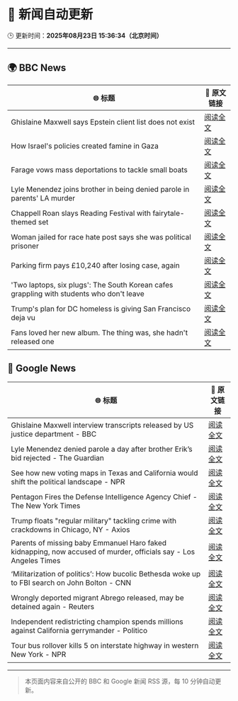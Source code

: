 # 🧠 新闻自动更新

🕒 更新时间：**2025年08月23日 15:36:34（北京时间）**

---

## 🌍 BBC News

| 🌐 标题 | 🔗 原文链接 |
|--------|-------------|
| Ghislaine Maxwell says Epstein client list does not exist | [阅读全文](https://www.bbc.com/news/articles/cdd3pe6189go?at_medium=RSS&at_campaign=rss) |
| How Israel's policies created famine in Gaza | [阅读全文](https://www.bbc.com/news/articles/ckg4p90z1kxo?at_medium=RSS&at_campaign=rss) |
| Farage vows mass deportations to tackle small boats | [阅读全文](https://www.bbc.com/news/articles/c9vd3rx33g1o?at_medium=RSS&at_campaign=rss) |
| Lyle Menendez joins brother in being denied parole in parents' LA murder | [阅读全文](https://www.bbc.com/news/articles/c4gq55evnlyo?at_medium=RSS&at_campaign=rss) |
| Chappell Roan slays Reading Festival with fairytale-themed set | [阅读全文](https://www.bbc.com/news/articles/cr74p245zdlo?at_medium=RSS&at_campaign=rss) |
| Woman jailed for race hate post says she was political prisoner | [阅读全文](https://www.bbc.com/news/articles/ce83pj1ggmeo?at_medium=RSS&at_campaign=rss) |
| Parking firm pays £10,240 after losing case, again | [阅读全文](https://www.bbc.com/news/articles/ce83n7j7p6po?at_medium=RSS&at_campaign=rss) |
| 'Two laptops, six plugs': The South Korean cafes grappling with students who don't leave | [阅读全文](https://www.bbc.com/news/articles/c80d9e8ep7do?at_medium=RSS&at_campaign=rss) |
| Trump's plan for DC homeless is giving San Francisco deja vu | [阅读全文](https://www.bbc.com/news/articles/c2kz4d0vwlzo?at_medium=RSS&at_campaign=rss) |
| Fans loved her new album. The thing was, she hadn't released one | [阅读全文](https://www.bbc.com/news/articles/clydz8d03dvo?at_medium=RSS&at_campaign=rss) |

## 📰 Google News

| 🌐 标题 | 🔗 原文链接 |
|--------|-------------|
| Ghislaine Maxwell interview transcripts released by US justice department - BBC | [阅读全文](https://news.google.com/rss/articles/CBMiWkFVX3lxTFB3cHlmY2ZUaWxleEM0MEg5MUN5ZTQ1bWoxS3dyb1BNZmxCeTc1cThPcmtvb2ZjZnd1dUpNQzZrRWZ5cmpGZUF3dy1MeWRWU1JnQ1VHajhrZG91d9IBX0FVX3lxTFBzZ3Uwejl3OXdIZTNqY3JXRlphRVlRVFZZSXE0NkRiaFJMQmhpSXc1OXVZQ2JjbXhKWTVVSGJ0TnR3WXMtUWxDVUY0ZW5YSFlNYmlPUFhWRk5QeW5lWmdJ?oc=5) |
| Lyle Menendez denied parole a day after brother Erik’s bid rejected - The Guardian | [阅读全文](https://news.google.com/rss/articles/CBMif0FVX3lxTE5XcDhCb0VsNDhnZFNXYUxDR1JZZmxCd0ZuYUZfa1psMWVNRkgyc1UyY0hmb1djeVJPYTJYbDZORFBVYU90WHMyelZnZXUzY3FQNEZPcThfYVB4QkZuWktiaFRBV0M0NzBrNU1NRm1aVVZJdmxDN0pEejZnS1BmT2s?oc=5) |
| See how new voting maps in Texas and California would shift the political landscape - NPR | [阅读全文](https://news.google.com/rss/articles/CBMiigFBVV95cUxOQVpvN0t1alBjU3lYQWZaUXVlRl9lczA5OHU4Q1gydW1UYWx1ZmJmMmx0TmNjVXNyakQzRlNfN3U1aDlYMHoyNm1vcTFJTV9pdGpUa1BkRGhTVkNjTXFSQUtkWW9XYlJtTE5sZzA4TWxVSGhFOFNfclFLSGdjNmJ6Q2k2QVBFU2tyQXc?oc=5) |
| Pentagon Fires the Defense Intelligence Agency Chief - The New York Times | [阅读全文](https://news.google.com/rss/articles/CBMilgFBVV95cUxQWTNIcmg3cS05LTlPbVdvQndIeUZVM3FrN0pLdWhWU1gwNDBJcTE1cHE5VzRSY2dyS0Y1aUE4V1V5Q2d6OG96dEI5dFdQNHZtbGdtbDRGWlJ2eUlyLXR6OS11ODI5RU81WTlQaUREWk9KaGhGWjI3NjJkTHZlOTRkcnl1YzZwbkFZQnpzVy1kMURuVWxGdkE?oc=5) |
| Trump floats "regular military" tackling crime with crackdowns in Chicago, NY - Axios | [阅读全文](https://news.google.com/rss/articles/CBMiekFVX3lxTE5qemhLQ2pVMFM2TnR3T3VaeVVEb2IxT3daSExyZmluaXc3UV9weE1Gbkx2NllTd0s0ZUlGUms0ejBHanA5czlGeFBLYWFJM1FKQ3JSYXRQOWZoSFMyR29tOGktQk5sQ0NyckpRdVdGNmNBb2hSYllxT093?oc=5) |
| Parents of missing baby Emmanuel Haro faked kidnapping, now accused of murder, officials say - Los Angeles Times | [阅读全文](https://news.google.com/rss/articles/CBMivgFBVV95cUxOTGFYdkNzYjdfZmYzQzFQakp4R21VUG9QZG9zbDkwbkJoZjRDN29LMjhjQmF1QTBrWnlHZlV1VHluWVR2bEo5R2hqSjZSSUtoWmd1S2s4aGtSYzhrTkRQRzBPRkhoS0dkQ3VCbzJOQmwtZ0liTTVmVTFxRW1mSUl1ZTlPYjJSMURMcGo0eVhuQnEzS3c4WTN1THdTeXh5OUZ2cnlrbkVMSlZGNW5uRThla0NDR2t6UGVILVBzWHdR?oc=5) |
| ‘Militarization of politics’: How bucolic Bethesda woke up to FBI search on John Bolton - CNN | [阅读全文](https://news.google.com/rss/articles/CBMikAFBVV95cUxPaUZFSlVBdmVTelRBUkhpMEtLTFNHUEp4dXBrUjd2OG40U3ZicGpoVHMzTDh2WE5iV2lUSDJNQzBLSE9ZaHV5RFN5Zm5vb2hEbFZ6MkhmQjFZSGhzcXNlWHVCNExKUjVfOWo1SWswVm1SLXN4U0hTYzd6OXVNd0p0UkpSYncyNEFwRzdqd1lud1Y?oc=5) |
| Wrongly deported migrant Abrego released, may be detained again - Reuters | [阅读全文](https://news.google.com/rss/articles/CBMiqwFBVV95cUxOZk1SaFNrNFpzVjdXV3ZJaTBQVDB1MjN5T3NVN2ZkVmN5MFZzWmtTb0xaV3JHd2J1SV9nQmh6SHJoU3lvX1hkZlNwUHdZM3Z1dVhSOGE0X3gzRktDX1VIby0tOEhEQ3MxU09DNnN4YUhwS0ItdURtWkpQUHdsTzRLU3V2ZmtaLWxXMTlEc0VOZmI1SFFhRy1HVFJkS0F6M080dWpmSko5MnF6SG8?oc=5) |
| Independent redistricting champion spends millions against California gerrymander - Politico | [阅读全文](https://news.google.com/rss/articles/CBMinAFBVV95cUxQcGJsZnpSYjNOT3hwU1NjdHdSVGlYLWRDSExha2ZEMXZ2T0Fscm1mU2NSRlZSOFlXejg1VURiRm9UYS1RT3ZJNm5tTm5vbUgtSW9KU0R2WUFkaXNyTU5mTFA1S3VPaS1qaEE2eUJ1UDVYNERqbzdWaTVMVl9fWDFldnlDZG90ZGhOWnFEaHhEMEVpV0ltYXBUdW9lQUc?oc=5) |
| Tour bus rollover kills 5 on interstate highway in western New York - NPR | [阅读全文](https://news.google.com/rss/articles/CBMic0FVX3lxTFAtWkppUGExb0lTTFdLSW1FZXNDYkxwZGluWURtU3hFbklDNGNxTnVsWWxIaFVTUnNRYTZKbGsxeGF5TG1pTElldzhsOFV4Y2UtbXhTVWJNc3Z4eDhjMmRoa1dHUmFvNXVhT3FnQ2dlUC1kMTQ?oc=5) |

---
> 本页面内容来自公开的 BBC 和 Google 新闻 RSS 源，每 10 分钟自动更新。